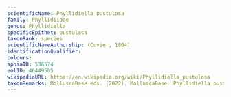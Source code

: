 ```yaml
---
scientificName: Phyllidiella pustulosa
family: Phyllidiidae
genus: Phyllidiella
specificEpithet: pustulosa
taxonRank: species
scientificNameAuthorship: (Cuvier, 1804)
identificationQualifier: 
colours:
aphiaID: 536574
eolID: 46449505
wikipediaURL: https://en.wikipedia.org/wiki/Phyllidiella_pustulosa
taxonRemarks: MolluscaBase eds. (2022). MolluscaBase. Phyllidiella pustulosa (Cuvier, 1804). Accessed through: World Register of Marine Species at: https://www.marinespecies.org/aphia.php?p=taxdetails&id=536574 on 2022-02-24
---
```

